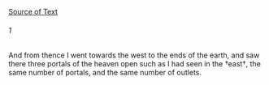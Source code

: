 [Source of Text](https://github.com/scrollmapper/bible_databases_deuterocanonical)

###### 1
And from thence I went towards the west to the ends of the earth, and saw there three portals of the heaven open such as I had seen in the †east†, the same number of portals, and the same number of outlets.